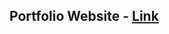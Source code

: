 <h2>Portfolio Website - <a href="[https://new-port-folio-phi.vercel.app/](https://tusharmore26.github.io/gitFinder/)">Link</a></h2>
